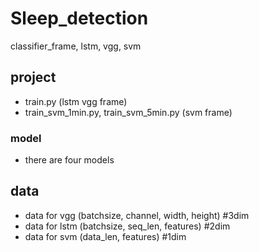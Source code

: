# Sleep_detection
classifier_frame, lstm, vgg, svm
## project
- train.py (lstm vgg frame)
- train_svm_1min.py, train_svm_5min.py (svm frame)
### model
- there are four models
## data
- data for vgg (batchsize, channel, width, height) #3dim
- data for lstm (batchsize, seq_len, features)    #2dim
- data for svm (data_len, features)  #1dim
